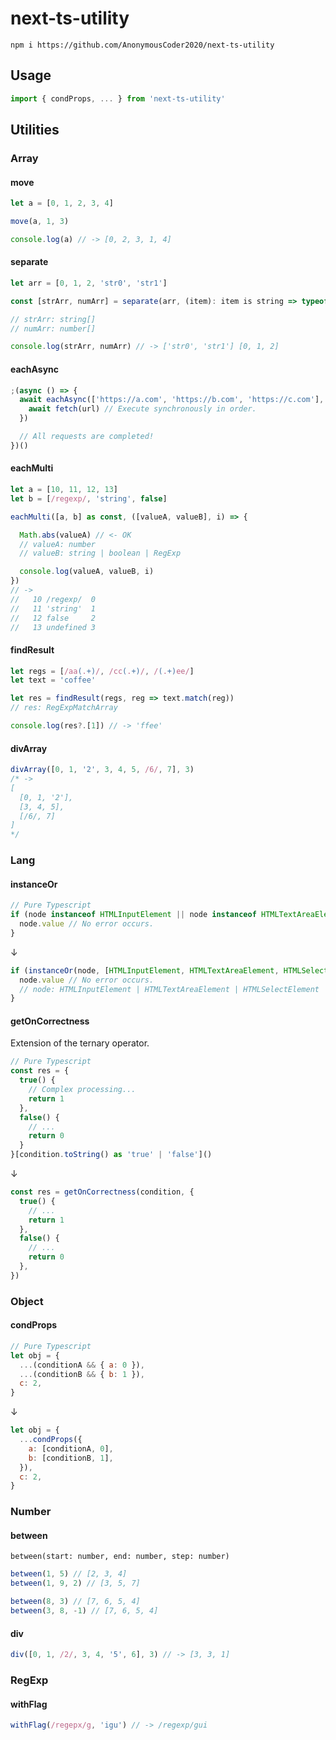 # next-ts-utility

```
npm i https://github.com/AnonymousCoder2020/next-ts-utility
```

## Usage

```js
import { condProps, ... } from 'next-ts-utility'
```

## Utilities

### Array

#### move

```js
let a = [0, 1, 2, 3, 4]

move(a, 1, 3)

console.log(a) // -> [0, 2, 3, 1, 4]
```

#### separate

```js
let arr = [0, 1, 2, 'str0', 'str1']

const [strArr, numArr] = separate(arr, (item): item is string => typeof item === 'string')

// strArr: string[]
// numArr: number[]

console.log(strArr, numArr) // -> ['str0', 'str1'] [0, 1, 2]
```

#### eachAsync

```js
;(async () => {
  await eachAsync(['https://a.com', 'https://b.com', 'https://c.com'], async url => {
    await fetch(url) // Execute synchronously in order.
  })

  // All requests are completed!
})()
```

#### eachMulti

```js
let a = [10, 11, 12, 13]
let b = [/regexp/, 'string', false]

eachMulti([a, b] as const, ([valueA, valueB], i) => {

  Math.abs(valueA) // <- OK
  // valueA: number
  // valueB: string | boolean | RegExp

  console.log(valueA, valueB, i)
})
// ->
//   10 /regexp/  0
//   11 'string'  1
//   12 false     2
//   13 undefined 3
```

#### findResult

```js
let regs = [/aa(.+)/, /cc(.+)/, /(.+)ee/]
let text = 'coffee'

let res = findResult(regs, reg => text.match(reg))
// res: RegExpMatchArray

console.log(res?.[1]) // -> 'ffee'
```

#### divArray

```js
divArray([0, 1, '2', 3, 4, 5, /6/, 7], 3)
/* ->
[
  [0, 1, '2'],
  [3, 4, 5],
  [/6/, 7]
]
*/
```

### Lang

#### instanceOr

```js
// Pure Typescript
if (node instanceof HTMLInputElement || node instanceof HTMLTextAreaElement || node instanceof HTMLSelectElement) {
  node.value // No error occurs.
}
```

↓

```js
if (instanceOr(node, [HTMLInputElement, HTMLTextAreaElement, HTMLSelectElement])) {
  node.value // No error occurs.
  // node: HTMLInputElement | HTMLTextAreaElement | HTMLSelectElement
}
```

#### getOnCorrectness

Extension of the ternary operator.

```js
// Pure Typescript
const res = {
  true() {
    // Complex processing...
    return 1
  },
  false() {
    // ...
    return 0
  }
}[condition.toString() as 'true' | 'false']()
```

↓

```js
const res = getOnCorrectness(condition, {
  true() {
    // ...
    return 1
  },
  false() {
    // ...
    return 0
  },
})
```

### Object

#### condProps

```js
// Pure Typescript
let obj = {
  ...(conditionA && { a: 0 }),
  ...(conditionB && { b: 1 }),
  c: 2,
}
```

↓

```js
let obj = {
  ...condProps({
    a: [conditionA, 0],
    b: [conditionB, 1],
  }),
  c: 2,
}
```

### Number

#### between

`between(start: number, end: number, step: number)`

```js
between(1, 5) // [2, 3, 4]
between(1, 9, 2) // [3, 5, 7]

between(8, 3) // [7, 6, 5, 4]
between(3, 8, -1) // [7, 6, 5, 4]
```

#### div

```js
div([0, 1, /2/, 3, 4, '5', 6], 3) // -> [3, 3, 1]
```

### RegExp

#### withFlag

```js
withFlag(/regepx/g, 'igu') // -> /regexp/gui
```
